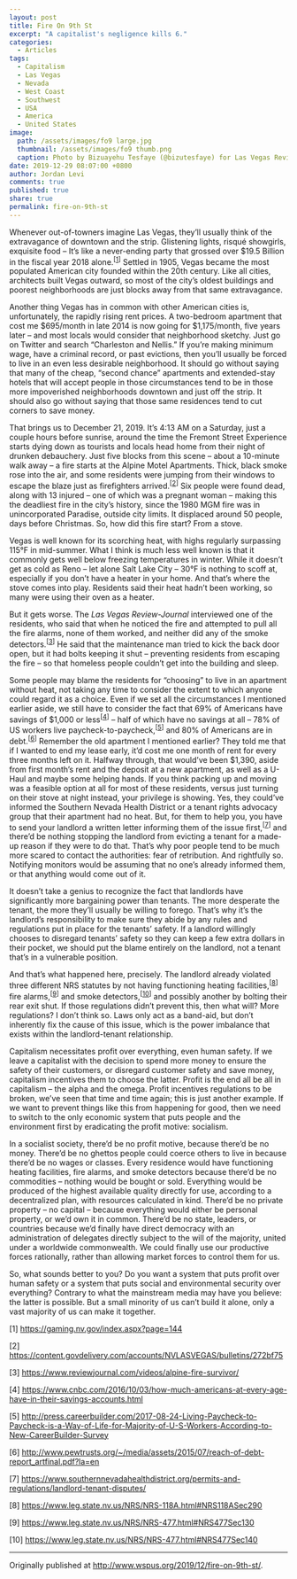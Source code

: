 ```yaml
---
layout: post
title: Fire On 9th St
excerpt: "A capitalist's negligence kills 6."
categories:
  - Articles
tags:
  - Capitalism
  - Las Vegas
  - Nevada
  - West Coast
  - Southwest
  - USA
  - America
  - United States
image: 
  path: /assets/images/fo9 large.jpg
  thumbnail: /assets/images/fo9 thumb.png
  caption: Photo by Bizuayehu Tesfaye (@bizutesfaye) for Las Vegas Review-Journal
date: 2019-12-29 08:07:00 +0800
author: Jordan Levi
comments: true
published: true
share: true
permalink: fire-on-9th-st
---
```


<meta name="twitter:card" content="summary_large_image">
<meta name="twitter:creator" content="@SwamiNetero">
<meta name="twitter:title" content="Fire On 9th St">
<meta name="twitter:description" content="A capitalist's negligence kills 6.">
<meta name="twitter:image" content="/assets/images/fo9 large.jpg">

Whenever out-of-towners imagine Las Vegas, they’ll usually think of the extravagance of downtown and the strip. Glistening lights, risqué showgirls, exquisite food – It’s like a never-ending party that grossed over $19.5 Billion in the fiscal year 2018 alone.<sup>[[1](https://gaming.nv.gov/index.aspx?page=144)]</sup> Settled in 1905, Vegas became the most populated American city founded within the 20th century. Like all cities, architects built Vegas outward, so most of the city’s oldest buildings and poorest neighborhoods are just blocks away from that same extravagance.

Another thing Vegas has in common with other American cities is, unfortunately, the rapidly rising rent prices. A two-bedroom apartment that cost me $695/month in late 2014 is now going for $1,175/month, five years later – and most locals would consider that neighborhood sketchy. Just go on Twitter and search “Charleston and Nellis.” If you’re making minimum wage, have a criminal record, or past evictions, then you’ll usually be forced to live in an even less desirable neighborhood. It should go without saying that many of the cheap, “second chance” apartments and extended-stay hotels that will accept people in those circumstances tend to be in those more impoverished neighborhoods downtown and just off the strip. It should also go without saying that those same residences tend to cut corners to save money.

That brings us to December 21, 2019. It’s 4:13 AM on a Saturday, just a couple hours before sunrise, around the time the Fremont Street Experience starts dying down as tourists and locals head home from their night of drunken debauchery. Just five blocks from this scene – about a 10-minute walk away – a fire starts at the Alpine Motel Apartments. Thick, black smoke rose into the air, and some residents were jumping from their windows to escape the blaze just as firefighters arrived.<sup>[[2](https://content.govdelivery.com/accounts/NVLASVEGAS/bulletins/272bf75)]</sup> Six people were found dead, along with 13 injured – one of which was a pregnant woman – making this the deadliest fire in the city’s history, since the 1980 MGM fire was in unincorporated Paradise, outside city limits. It displaced around 50 people, days before Christmas. So, how did this fire start? From a stove.

Vegas is well known for its scorching heat, with highs regularly surpassing 115°F in mid-summer. What I think is much less well known is that it commonly gets well below freezing temperatures in winter. While it doesn’t get as cold as Reno – let alone Salt Lake City – 30°F is nothing to scoff at, especially if you don’t have a heater in your home. And that’s where the stove comes into play. Residents said their heat hadn’t been working, so many were using their oven as a heater.

But it gets worse. The <i>Las Vegas Review-Journal</i> interviewed one of the residents, who said that when he noticed the fire and attempted to pull all the fire alarms, none of them worked, and neither did any of the smoke detectors.<sup>[[3](https://www.reviewjournal.com/videos/alpine-fire-survivor/)]</sup> He said that the maintenance man tried to kick the back door open, but it had bolts keeping it shut – preventing residents from escaping the fire – so that homeless people couldn’t get into the building and sleep.

Some people may blame the residents for “choosing” to live in an apartment without heat, not taking any time to consider the extent to which anyone could regard it as a choice. Even if we set all the circumstances I mentioned earlier aside, we still have to consider the fact that 69% of Americans have savings of $1,000 or less<sup>[[4](https://www.cnbc.com/2016/10/03/how-much-americans-at-every-age-have-in-their-savings-accounts.html)]</sup> – half of which have no savings at all – 78% of US workers live paycheck-to-paycheck,<sup>[[5](http://press.careerbuilder.com/2017-08-24-Living-Paycheck-to-Paycheck-is-a-Way-of-Life-for-Majority-of-U-S-Workers-According-to-New-CareerBuilder-Survey)]</sup> and 80% of Americans are in debt.<sup>[[6](http://www.pewtrusts.org/~/media/assets/2015/07/reach-of-debt-report_artfinal.pdf?la=en)]</sup> Remember the old apartment I mentioned earlier? They told me that if I wanted to end my lease early, it’d cost me one month of rent for every three months left on it. Halfway through, that would’ve been $1,390, aside from first month’s rent and the deposit at a new apartment, as well as a U-Haul and maybe some helping hands. If you think packing up and moving was a feasible option at all for most of these residents, versus just turning on their stove at night instead, your privilege is showing. Yes, they could’ve informed the Southern Nevada Health District or a tenant rights advocacy group that their apartment had no heat. But, for them to help you, you have to send your landlord a written letter informing them of the issue first,<sup>[[7](https://www.southernnevadahealthdistrict.org/permits-and-regulations/landlord-tenant-disputes/)]</sup> and there’d be nothing stopping the landlord from evicting a tenant for a made-up reason if they were to do that. That’s why poor people tend to be much more scared to contact the authorities: fear of retribution. And rightfully so. Notifying monitors would be assuming that no one’s already informed them, or that anything would come out of it.

It doesn’t take a genius to recognize the fact that landlords have significantly more bargaining power than tenants. The more desperate the tenant, the more they’ll usually be willing to forego. That’s why it’s the landlord’s responsibility to make sure they abide by any rules and regulations put in place for the tenants’ safety. If a landlord willingly chooses to disregard tenants’ safety so they can keep a few extra dollars in their pocket, we should put the blame entirely on the landlord, not a tenant that’s in a vulnerable position.

And that’s what happened here, precisely. The landlord already violated three different NRS statutes by not having functioning heating facilities,<sup>[[8](https://www.leg.state.nv.us/NRS/NRS-118A.html#NRS118ASec290)]</sup> fire alarms,<sup>[[9](https://www.leg.state.nv.us/NRS/NRS-477.html#NRS477Sec130)]</sup> and smoke detectors,<sup>[[10](https://www.leg.state.nv.us/NRS/NRS-477.html#NRS477Sec140)]</sup> and possibly another by bolting their rear exit shut. If those regulations didn’t prevent this, then what will? More regulations? I don’t think so. Laws only act as a band-aid, but don’t inherently fix the cause of this issue, which is the power imbalance that exists within the landlord-tenant relationship.

Capitalism necessitates profit over everything, even human safety. If we leave a capitalist with the decision to spend more money to ensure the safety of their customers, or disregard customer safety and save money, capitalism incentives them to choose the latter. Profit is the end all be all in capitalism – the alpha and the omega. Profit incentives regulations to be broken, we’ve seen that time and time again; this is just another example. If we want to prevent things like this from happening for good, then we need to switch to the only economic system that puts people and the environment first by eradicating the profit motive: socialism.

In a socialist society, there’d be no profit motive, because there’d be no money. There’d be no ghettos people could coerce others to live in because there’d be no wages or classes. Every residence would have functioning heating facilities, fire alarms, and smoke detectors because there’d be no commodities – nothing would be bought or sold. Everything would be produced of the highest available quality directly for use, according to a decentralized plan, with resources calculated in kind. There’d be no private property – no capital – because everything would either be personal property, or we’d own it in common. There’d be no state, leaders, or countries because we’d finally have direct democracy with an administration of delegates directly subject to the will of the majority, united under a worldwide commonwealth. We could finally use our productive forces rationally, rather than allowing market forces to control them for us.

So, what sounds better to you? Do you want a system that puts profit over human safety or a system that puts social and environmental security over everything? Contrary to what the mainstream media may have you believe: the latter is possible. But a small minority of us can’t build it alone, only a vast majority of us can make it together.

[1] <a href="url">https://gaming.nv.gov/index.aspx?page=144</a>

[2] <a href="url">https://content.govdelivery.com/accounts/NVLASVEGAS/bulletins/272bf75</a>

[3] <a href="url">https://www.reviewjournal.com/videos/alpine-fire-survivor/</a>

[4] <a href="url">https://www.cnbc.com/2016/10/03/how-much-americans-at-every-age-have-in-their-savings-accounts.html</a>

[5] <a href="url">http://press.careerbuilder.com/2017-08-24-Living-Paycheck-to-Paycheck-is-a-Way-of-Life-for-Majority-of-U-S-Workers-According-to-New-CareerBuilder-Survey</a>

[6] <a href="url">http://www.pewtrusts.org/~/media/assets/2015/07/reach-of-debt-report_artfinal.pdf?la=en</a>

[7] <a href="url">https://www.southernnevadahealthdistrict.org/permits-and-regulations/landlord-tenant-disputes/</a>

[8] <a href="url">https://www.leg.state.nv.us/NRS/NRS-118A.html#NRS118ASec290</a>

[9] <a href="url">https://www.leg.state.nv.us/NRS/NRS-477.html#NRS477Sec130</a>

[10] <a href="url">https://www.leg.state.nv.us/NRS/NRS-477.html#NRS477Sec140</a>

<hr>

Originally published at <a href="url">http://www.wspus.org/2019/12/fire-on-9th-st/</a>.
